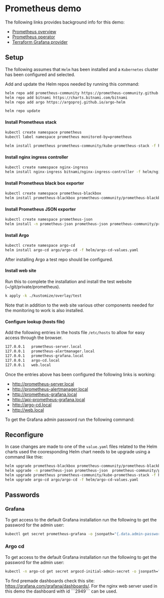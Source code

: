 # Prometheus demo
The following links provides background info for this demo:

- [Prometheus overview](https://devopscube.com/prometheus-architecture/)
- [Prometheus operator](https://prometheus-operator.dev)
- [Terraform Grafana provider](https://registry.terraform.io/providers/grafana/grafana/latest/docs)

## Setup
The following assumes that ```Helm``` has been installed and a ```Kubernetes``` cluster has been configured and selected.

Add and update the Helm repos needed by running this command:
```sh
helm repo add prometheus-community https://prometheus-community.github.io/helm-charts
helm repo add bitnami https://charts.bitnami.com/bitnami
helm repo add argo https://argoproj.github.io/argo-helm

helm repo update
```

#### Install Prometheus stack
```sh
kubectl create namespace prometheus
kubectl label namespace prometheus monitored-by=prometheus

helm install prometheus prometheus-community/kube-prometheus-stack -f helm/kube-prometheus-stack-values.yaml
```

#### Install nginx ingress controller
```sh
kubectl create namespace nginx-ingress
helm install nginx-ingress bitnami/nginx-ingress-controller -f helm/nginx-ingress-controller-values.yaml
```

#### Install Prometheus black box exporter
```sh
kubectl create namespace prometheus-blackbox
helm install prometheus-blackbox prometheus-community/prometheus-blackbox-exporter -f helm/prometheus-blackbox-exporter-values.yaml
```

#### Install Prometheus JSON exporter
```sh
kubectl create namespace prometheus-json
helm install -n prometheus-json prometheus-json prometheus-community/prometheus-json-exporter -f helm/prometheus-json-exporter-values.yaml
```

#### Install Argo
```sh
kubectl create namespace argo-cd
helm install argo-cd argo/argo-cd -f helm/argo-cd-values.yaml
```

After installing Argo a test repo should be configured.

#### Install web site

Run this to complete the installation and install the test website (~/git/private/prometheus).

```sh
k apply -k ./kustomize/overlay/test
```

Note that in addition to the web site various other components needed for the monitoring to work is also installed.

#### Configure lookup (hosts file)

Add the following entries in the hosts file ```/etc/hosts``` to allow for easy access through the browser.

```sh
127.0.0.1   prometheus-server.local
127.0.0.1   prometheus-alertmanager.local
127.0.0.1   prometheus-grafana.local
127.0.0.1   argo-cd.local
127.0.0.1   web.local
```

Once the entries above has been configured the following links is working:

- http://prometheus-server.local
- http://prometheus-alertmanager.local
- http://prometheus-grafana.local
- http://api-prometheus-grafana.local
- http://argo-cd.local
- http://web.local

To get the Grafana admin password run the following command:

## Reconfigure

In case changes are made to one of the ```value.yaml``` files related to the Helm charts used the cooresponding Helm chart needs to be upgrade using a command like thie:

```sh
helm upgrade prometheus-blackbox prometheus-community/prometheus-blackbox-exporter -f helm/prometheus-blackbox-exporter-values.yaml
helm upgrade -n prometheus-json prometheus-json  prometheus-community/prometheus-json-exporter -f helm/prometheus-json-exporter-values.yaml
helm upgrade prometheus prometheus-community/kube-prometheus-stack -f helm/kube-prometheus-stack-values.yaml
helm upgrade argo-cd argo/argo-cd -f helm/argo-cd-values.yaml
```


## Passwords

### Grafana
To get access to the default Grafana installation run the following to get the password for the admin user:

```sh
kubectl get secret prometheus-grafana -o jsonpath="{.data.admin-password}" -n prometheus | base64 -d ; echo
```

### Argo cd
To get access to the default Grafana installation run the following to get the password for the admin user:

```sh
kubectl -n argo-cd get secret argocd-initial-admin-secret -o jsonpath="{.data.password}" | base64 -d
```


To find premade dashboards check this site: https://grafana.com/grafana/dashboards/. For the nginx web server used in this demo the dashboard with id ´´´2949´´´ can be used. 